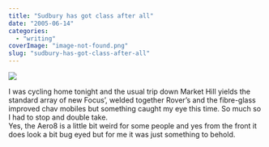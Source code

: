 ```yaml
---
title: "Sudbury has got class after all"
date: "2005-06-14"
categories: 
  - "writing"
coverImage: "image-not-found.png"
slug: "sudbury-has-got-class-after-all"
---
```


[![](/images/19351255_94f7f0bf8a_m.jpg)](http://www.flickr.com/photos/funkylarma/19351255/ "Morgan Aero8")

I was cycling home tonight and the usual trip down Market Hill yields the standard array of new Focus’, welded together Rover’s and the fibre-glass improved chav mobiles but something caught my eye this time. So much so I had to stop and double take.  
Yes, the Aero8 is a little bit weird for some people and yes from the front it does look a bit bug eyed but for me it was just something to behold.
